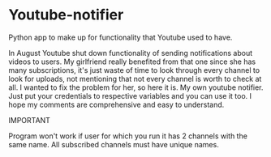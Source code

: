 # Youtube-notifier
Python app to make up for functionality that Youtube used to have.

In August Youtube shut down functionality of sending notifications about videos to users.
My girlfriend really benefited from that one since she has many subscriptions, it's just waste of time to look through every channel to look for uploads,
not mentioning that not every channel is worth to check at all.
I wanted to fix the problem for her, so here it is.
My own youtube notifier. Just put your credentials to respective variables and you can use it too.
I hope my comments are comprehensive and easy to understand.


IMPORTANT

Program won't work if user for which you run it has 2 channels with the same name. All subscribed channels must have unique names. 
